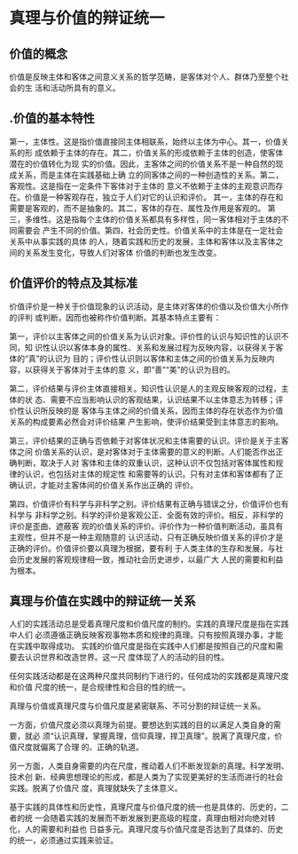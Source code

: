 # 真理与价值的辩证统一

## 价值的概念

价值是反映主体和客体之间意义关系的哲学范畴，是客体对个人、群体乃至整个社会的生 活和活动所具有的意义。

## .价值的基本特性

第一，主体性。这是指价值直接同主体相联系，始终以主体为中心。其一，价值关系的形 成依赖于主体的存在。其二，价值关系的形成依赖于主体的创造，使客体潜在的价值转化为现 实的价值。因此，主客体之间的价值关系不是一种自然的现成关系，而是主体在实践基础上确 立的同客体之间的一种创造性的关系。第二，客观性。这是指在一定条件下客体对于主体的 意义不依赖于主体的主观意识而存在。价值是一种客观存在，独立于人们对它的认识和评价。 其一，主体的存在和需要是客观的，而不是抽象的。其二，客体的存在、属性及作用是客观的。 第三，多维性。这是指每个主体的价值关系都具有多样性，同一客体相对于主体的不同需要会 产生不同的价值。第四，社会历史性。价值关系中的主体是在一定社会关系中从事实践的具体 的人，随着实践和历史的发展，主体和客体以及主客体之间的关系发生变化，导致人们对客体 价值的判断也发生改变。

## 价值评价的特点及其标准

价值评价是一种关于价值现象的认识活动，是主体对客体的价值以及价值大小所作的评判 或判断，因而也被称作价值判断。其基本特点主要有： 

第一，评价以主客体之间的价值关系为认识对象。评价性的认识与知识性的认识不同，知 识性认识以客体本身的属性、关系和发展过程为反映内容，以获得关于客体的“真”的认识为 目的；评价性认识则以客体和主体之间的价值关系为反映内容，以获得关于客体对于主体的意 义，即“善”“美”的认识为目的。 

第二，评价结果与评价主体直接相关。知识性认识是人的主观反映客观的过程，主体的状 态、需要不应当影响认识的客观结果，认识结果不以主体意志为转移；评价性认识所反映的是 客体与主体之间的价值关系，因而主体的存在状态作为价值关系的构成要素必然会对评价结果 产生影响，使评价结果受到主体意志的影响。 

第三，评价结果的正确与否依赖于对客体状况和主体需要的认识。评价是关于主客体之间 价值关系的认识，是对客体对于主体需要的意义的判断。人们能否作出正确判断，取决于人对 客体和主体的双重认识，这种认识不仅包括对客体属性和规律的认识，也包括对主体的规定性 和需要等的认识。只有对主体和客体都有了正确认识，才能对主客体间的价值关系作出正确的 评价。 

第四，价值评价有科学与非科学之别。评价结果有正确与错误之分，价值评价也有科学与 非科学之别。科学的评价是客观公正、全面有效的评价。相反，非科学的评价是歪曲、遮蔽客 观的价值关系的评价。评价作为一种价值判断活动，虽具有主观性，但并不是一种主观随意的 认识活动，只有正确反映价值关系的评价才是正确的评价。价值评价要以真理为根据，要有利 于人类主体的生存和发展，与社会历史发展的客观规律相一致，推动社会历史进步，以最广大 人民的需要和利益为根本。

## 真理与价值在实践中的辩证统一关系

人们的实践活动总是受着真理尺度和价值尺度的制约。实践的真理尺度是指在实践中人们 必须遵循正确反映客观事物本质和规律的真理。只有按照真理办事，才能在实践中取得成功。 实践的价值尺度是指在实践中人们都是按照自己的尺度和需要去认识世界和改造世界。这一尺 度体现了人的活动的目的性。 

任何实践活动都是在这两种尺度共同制约下进行的，任何成功的实践都是真理尺度和价值 尺度的统一，是合规律性和合目的性的统一。 

真理与价值或真理尺度与价值尺度是紧密联系、不可分割的辩证统一关系。 

一方面，价值尺度必须以真理为前提。要想达到实践的目的以满足人类自身的需要，就必 须“认识真理，掌握真理，信仰真理，捍卫真理”。脱离了真理尺度，价值尺度就偏离了合理 的、正确的轨道。 

另一方面，人类自身需要的内在尺度，推动着人们不断发现新的真理。科学发明、技术创 新、经典思想理论的形成，都是人类为了实现更美好的生活而进行的社会实践。脱离了价值尺 度，真理就缺失了主体意义。 

基于实践的具体性和历史性，真理尺度与价值尺度的统一也是具体的、历史的，二者的统 一会随着实践的发展而不断发展到更高级的程度，真理由相对向绝对转化，人的需要和利益也 日益多元。真理尺度与价值尺度是否达到了具体的、历史的统一，必须通过实践来验证。